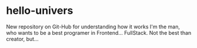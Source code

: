 # hello-univers
New repository on Git-Hub for understanding how it works
I'm the man, who wants to be a best programer in Frontend... FullStack. Not the best than creator, but...
